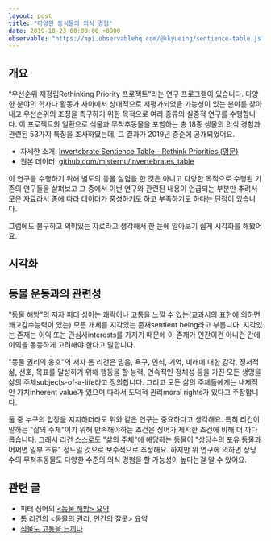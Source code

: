 ```yaml
---
layout: post
title: "다양한 동식물의 의식 경험"
date: 2019-10-23 00:00:00 +0900
observable: "https://api.observablehq.com/@kkyueing/sentience-table.js?v=3"
---
```

## 개요

“우선순위 재정립Rethinking Priority 프로젝트”라는 연구 프로그램이
있습니다. 다양한 분야의 학자나 활동가 사이에서 상대적으로 저평가되었을 가능성이
있는 분야를 찾아내고 우선순위의 조정을 촉구하기 위한 목적으로 여러 종류의
실증적 연구를 수행합니다. 이 프로젝트의 일환으로 식물과 무척추동물을 포함하는
총 18종 생물의 의식 경험과 관련된 53가지 특징을 조사하였는데, 그 결과가 2019년
중순에 공개되었어요.

* 자세한 소개: [Invertebrate Sentience Table - Rethink Priorities
  (영문)](https://www.rethinkpriorities.org/blog/2019/6/13/invertebrate-sentience-table)
* 원본 데이터:
  [github.com/misternu/invertebrates_table](https://github.com/misternu/invertebrates_table)

이 연구를 수행하기 위해 별도의 동물 실험을 한 것은 아니고 다양한 목적으로
수행된 기존의 연구들을 살펴보고 그 중에서 이번 연구와 관련된 내용이 언급되는
부분만 추려서 모은 자료라서 종에 따라 데이터가 풍성하기도 하고 부족하기도
하다는 단점이 있습니다.

그럼에도 불구하고 의미있는 자료라고 생각해서 한 눈에 알아보기 쉽게 시각화를
해봤어요.

## 시각화

<div id="ob-viewof-categoryFilter" class="ob-block"></div>

<div id="ob-viewof-missing" class="ob-block"></div>

<div id="ob-chart" class="ob-block"></div>

## 동물 운동과의 관련성

"동물 해방"의 저자 피터 싱어는 쾌락이나 고통을 느낄 수 있는(교과서의 표현에
의하면 쾌고감수능력이 있는) 모든 개체를 지각있는 존재sentient being라고
부릅니다. 지각있는 존재는 이익 또는 관심사interests를 가지기 때문에 이 존재가
인간이건 아니건 간에 이익을 동등하게 고려해야 한다고 말합니다.

"동물 권리의 옹호"의 저자 톰 리건은 믿음, 욕구, 인식, 기억, 미래에 대한 감각,
정서적 삶, 선호, 목표를 달성하기 위해 행동을 할 능력, 연속적인 정체성 등을 가진
모든 생명을 삶의 주체subjects-of-a-life라고 정의합니다. 그리고 모든 삶의
주체들에게는 내제적인 가치inherent value가 있으며 따라서 도덕적 권리moral
rights가 있다고 주장합니다.

둘 중 누구의 입장을 지지하더라도 위와 같은 연구는 중요하다고 생각해요. 특히
리건이 말하는 "삶의 주체"이기 위해 만족해야하는 조건은 싱어가 제시한 조건에
비해 더 까다롭습니다. 그래서 리건 스스로도 "삶의 주체"에 해당하는 동물이
"상당수의 포유 동물과 어쩌면 일부 조류" 정도일 것으로 보수적으로 추정해요.
하지만 위 연구에 의하면 상당수의 무척추동물도 다양한 수준의 의식 경험을 할
가능성이 높다는걸 알 수 있어요.

## 관련 글

* 피터 싱어의 [\<동물 해방\> 요약](/2019/07/28/animal-liberation.html)
* 톰 리건의 [\<동물의 권리, 인간의 잘못\>
  요약](/2019/08/01/animal-rights-human-wrongs.html)
* [식물도 고통을 느끼나](/2019/11/12/plant-sentience.html)
